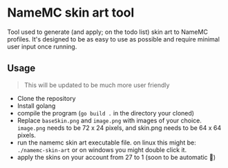 # NameMC skin art tool

Tool used to generate (and apply; on the todo list) skin art to NameMC profiles. It's designed to be as easy to use as possible and require minimal user input once running. 

## Usage

> This will be updated to be much more user friendly

- Clone the repository
- Install golang
- compile the program (`go build .` in the directory your cloned)
- Replace `baseSkin.png` and `image.png` with images of your choice. `image.png` needs to be 72 x 24 pixels, and skin.png needs to be 64 x 64 pixels.
- run the namemc skin art executable file. on linux this might be: `./namemc-skin-art` or on windows you might double click it.
- apply the skins on your account from 27 to 1 (soon to be automatic 🙂)
